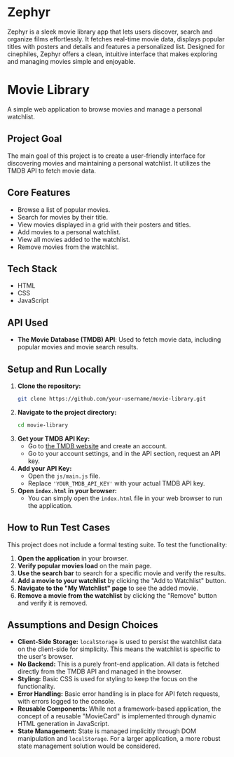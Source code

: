 # Zephyr 
Zephyr is a sleek movie library app that lets users discover, search and organize films effortlessly. It fetches real-time movie data, displays popular titles with posters and details and features a personalized list. Designed for cinephiles, Zephyr offers a clean, intuitive interface that makes exploring and managing movies simple and enjoyable.


# Movie Library

A simple web application to browse movies and manage a personal watchlist.

## Project Goal

The main goal of this project is to create a user-friendly interface for discovering movies and maintaining a personal watchlist. It utilizes the TMDB API to fetch movie data.

## Core Features

-   Browse a list of popular movies.
-   Search for movies by their title.
-   View movies displayed in a grid with their posters and titles.
-   Add movies to a personal watchlist.
-   View all movies added to the watchlist.
-   Remove movies from the watchlist.

## Tech Stack

-   HTML
-   CSS
-   JavaScript

## API Used

-   **The Movie Database (TMDB) API**: Used to fetch movie data, including popular movies and movie search results.

## Setup and Run Locally

1.  **Clone the repository:**
    ```bash
    git clone https://github.com/your-username/movie-library.git
    ```
2.  **Navigate to the project directory:**
    ```bash
    cd movie-library
    ```
3.  **Get your TMDB API Key:**
    -   Go to [the TMDB website](https://www.themoviedb.org/) and create an account.
    -   Go to your account settings, and in the API section, request an API key.
4.  **Add your API Key:**
    -   Open the `js/main.js` file.
    -   Replace `'YOUR_TMDB_API_KEY'` with your actual TMDB API key.
5.  **Open `index.html` in your browser:**
    -   You can simply open the `index.html` file in your web browser to run the application.

## How to Run Test Cases

This project does not include a formal testing suite. To test the functionality:

1.  **Open the application** in your browser.
2.  **Verify popular movies load** on the main page.
3.  **Use the search bar** to search for a specific movie and verify the results.
4.  **Add a movie to your watchlist** by clicking the "Add to Watchlist" button.
5.  **Navigate to the "My Watchlist" page** to see the added movie.
6.  **Remove a movie from the watchlist** by clicking the "Remove" button and verify it is removed.

## Assumptions and Design Choices

-   **Client-Side Storage:** `localStorage` is used to persist the watchlist data on the client-side for simplicity. This means the watchlist is specific to the user's browser.
-   **No Backend:** This is a purely front-end application. All data is fetched directly from the TMDB API and managed in the browser.
-   **Styling:** Basic CSS is used for styling to keep the focus on the functionality.
-   **Error Handling:** Basic error handling is in place for API fetch requests, with errors logged to the console.
-   **Reusable Components:** While not a framework-based application, the concept of a reusable "MovieCard" is implemented through dynamic HTML generation in JavaScript.
-   **State Management:** State is managed implicitly through DOM manipulation and `localStorage`. For a larger application, a more robust state management solution would be considered.
